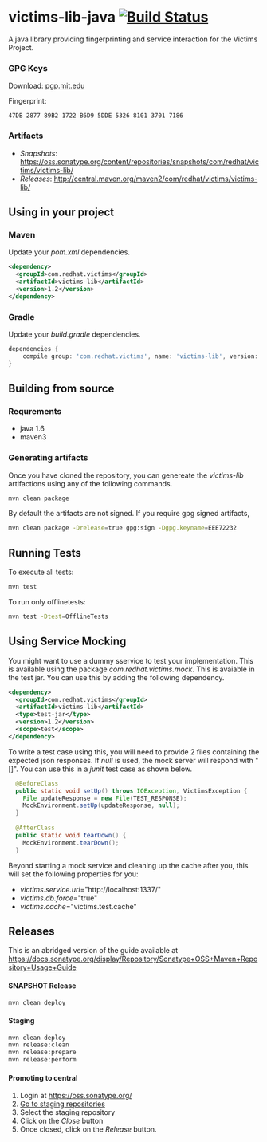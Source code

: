 victims-lib-java [![Build Status](https://travis-ci.org/victims/victims-lib-java.png)](https://travis-ci.org/victims/victims-lib-java)
================
A java library providing fingerprinting and service interaction for the Victims Project.

### GPG Keys
Download: [pgp.mit.edu](http://pgp.mit.edu:11371/pks/lookup?search=0xEEE72232&op=index)

Fingerprint:
```
47DB 2877 89B2 1722 B6D9 5DDE 5326 8101 3701 7186
```
### Artifacts
* *Snapshots*: https://oss.sonatype.org/content/repositories/snapshots/com/redhat/victims/victims-lib/
* *Releases*: http://central.maven.org/maven2/com/redhat/victims/victims-lib/

## Using in your project
### Maven
Update your _pom.xml_ dependencies.
```xml
<dependency>
  <groupId>com.redhat.victims</groupId>
  <artifactId>victims-lib</artifactId>
  <version>1.2</version>
</dependency>
```
### Gradle
Update your _build.gradle_ dependencies.
```groovy
dependencies {
    compile group: 'com.redhat.victims', name: 'victims-lib', version: '1.2'
}
```
## Building from source
### Requrements
* java 1.6
* maven3

### Generating artifacts
Once you have cloned the repository, you can genereate the _victims-lib_ artifactions using any of the following commands.
```sh
mvn clean package
```
By default the artifacts are not signed. If you require gpg signed artifacts,
```sh
mvn clean package -Drelease=true gpg:sign -Dgpg.keyname=EEE72232
```
## Running Tests
To execute all tests:
```sh
mvn test
```
To run only offlinetests:
```sh
mvn test -Dtest=OfflineTests
```
## Using Service Mocking
You might want to use a dummy sservice to test your implementation. This is available using the package _com.redhat.victims.mock_. This is avaiable in the test jar. You can use this by adding the following dependency.
```xml
<dependency>
  <groupId>com.redhat.victims</groupId>
  <artifactId>victims-lib</artifactId>
  <type>test-jar</type>
  <version>1.2</version>
  <scope>test</scope>
</dependency>
```
To write a test case using this, you will need to provide 2 files containing the expected json responses. If _null_ is used, the mock server will respond with "[]". You can use this in a _junit_ test case as shown below.
```java
  @BeforeClass
  public static void setUp() throws IOException, VictimsException {
  	File updateResponse = new File(TEST_RESPONSE);
  	MockEnvironment.setUp(updateResponse, null);
  }
  
  @AfterClass
  public static void tearDown() {
  	MockEnvironment.tearDown();
  }
```
Beyond starting a mock service and cleaning up the cache after you, this will set the following properties for you:
* _victims.service.uri_="http://localhost:1337/"
* _victims.db.force_="true"
* _victims.cache_="victims.test.cache"

## Releases
This is an abridged version of the guide available at https://docs.sonatype.org/display/Repository/Sonatype+OSS+Maven+Repository+Usage+Guide
#### SNAPSHOT Release
```sh
mvn clean deploy
```
#### Staging
```sh
mvn clean deploy
mvn release:clean
mvn release:prepare
mvn release:perform
```
#### Promoting to central
1. Login at https://oss.sonatype.org/
2. [Go to staging repositories](https://oss.sonatype.org/index.html#stagingRepositories)
3. Select the staging repository
4. Click on the _Close_ button
5. Once closed, click on the _Release_ button.
